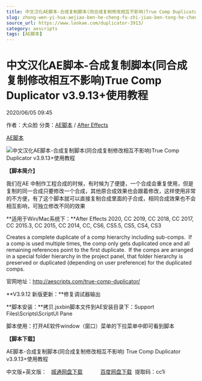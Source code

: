 ```yaml
---
title: 中文汉化AE脚本-合成复制脚本(同合成复制修改相互不影响)True Comp Duplicator v3.9.13+使用教程
slug: zhong-wen-yi-hua-aejiao-ben-he-cheng-fu-zhi-jiao-ben-tong-he-cheng-fu-zhi-xiu-gai-xiang-hu-bu-ying-xiang-true-comp-duplicator-v3-9-13-shi-yong-jiao-cheng
source_url: https://www.lookae.com/duplicator-3913/
category: aescripts
tags: [AE脚本]
---
```

# 中文汉化AE脚本-合成复制脚本(同合成复制修改相互不影响)True Comp Duplicator v3.9.13+使用教程

2020/06/05 09:45

作者：大众脸
分类：[AE脚本](https://www.lookae.com/after-effects/aescripts/) / [After Effects](https://www.lookae.com/after-effects/)

[AE脚本](https://www.lookae.com/tag/ae%e8%84%9a%e6%9c%ac/)

![中文汉化AE脚本-合成复制脚本(同合成复制修改相互不影响)True Comp Duplicator v3.9.13+使用教程](https://www.lookae.com/wp-content/uploads/2020/05/True-Comp-Duplicator-.jpg "中文汉化AE脚本-合成复制脚本(同合成复制修改相互不影响)True Comp Duplicator v3.9.13+使用教程-LookAE.com")

**【脚本简介】**

我们在AE 中制作工程合成的时候，有时候为了便捷，一个合成会重复使用，但是复制的同一合成只要修改一个合成，其他原合成效果也会跟着修改，这样使用非常的不方便，有了这个脚本就可以直接复制合成里面的子合成，相同合成效果也不会相互影响，可独立修改不同的效果

**适用于Win/Mac系统下：**After Effects 2020, CC 2019, CC 2018, CC 2017, CC 2015.3, CC 2015, CC 2014, CC, CS6, CS5.5, CS5, CS4, CS3

Creates a complete duplicate of a comp hierarchy including sub-comps.  If a comp is used multiple times, the comp only gets duplicated once and all remaining references point to the first duplicate.  If the comps are arranged in a special folder hierarchy in the project panel, that folder hierarchy is preserved or duplicated (depending on user preference) for the duplicated comps.

官网地址：http://aescripts.com/true-comp-duplicator/

**V3.9.12 新版更新：**修复调试器输出

**脚本安装：**拷贝.jsxbin脚本文件到AE安装目录下：Support Files\Scripts\ScriptUI Pane

脚本使用：打开AE软件window（窗口）菜单的下拉菜单中即可看到脚本

**【脚本下载】**

AE脚本-合成复制脚本(同合成复制修改相互不影响) True Comp Duplicator v3.9.13+使用教程

中文版+英文版：   [城通网盘下载](https://089u.com/file/680462-447413621)            [百度网盘下载](https://pan.baidu.com/s/1MlXAmdFDa7kZB9LZDQU3tw)  提取码：cc1i
